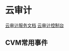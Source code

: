 # 云审计

[云审计服务文档](https://cloud.tencent.com/document/product/629)
[云审计控制台](https://console.cloud.tencent.com/cloudaudit)

## CVM常用事件
